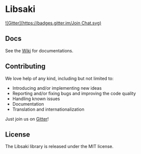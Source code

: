 # Libsaki

[![Gitter](https://badges.gitter.im/Join Chat.svg)](https://gitter.im/mjpancake)

## Docs

See the [Wiki](https://github.com/mjpancake/libskai/wiki) for documentations. 

## Contributing

We love help of any kind, including but not limited to:

- Introducing and/or implementing new ideas
- Reporting and/or fixing bugs and improving the code quality
- Handling known issues
- Documentation
- Translation and internationalization

Just join us on [Gitter](https://gitter.im/mjpancake)!

## License

The Libsaki library is released under the MIT license. 
